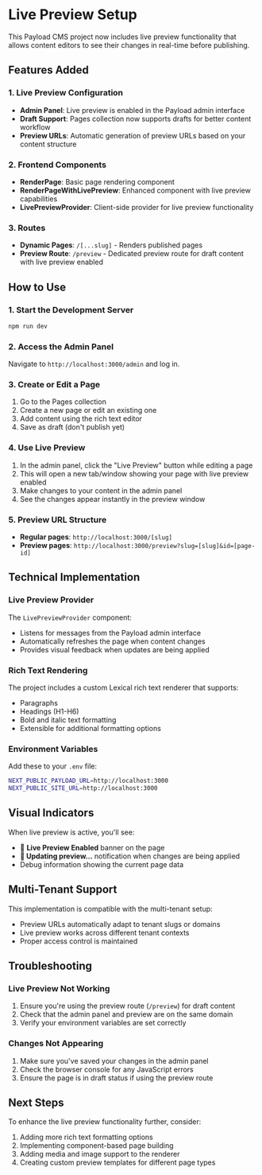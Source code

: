 # Live Preview Setup

This Payload CMS project now includes live preview functionality that allows content editors to see their changes in real-time before publishing.

## Features Added

### 1. Live Preview Configuration

- **Admin Panel**: Live preview is enabled in the Payload admin interface
- **Draft Support**: Pages collection now supports drafts for better content workflow
- **Preview URLs**: Automatic generation of preview URLs based on your content structure

### 2. Frontend Components

- **RenderPage**: Basic page rendering component
- **RenderPageWithLivePreview**: Enhanced component with live preview capabilities
- **LivePreviewProvider**: Client-side provider for live preview functionality

### 3. Routes

- **Dynamic Pages**: `/[...slug]` - Renders published pages
- **Preview Route**: `/preview` - Dedicated preview route for draft content with live preview enabled

## How to Use

### 1. Start the Development Server

```bash
npm run dev
```

### 2. Access the Admin Panel

Navigate to `http://localhost:3000/admin` and log in.

### 3. Create or Edit a Page

1. Go to the Pages collection
2. Create a new page or edit an existing one
3. Add content using the rich text editor
4. Save as draft (don't publish yet)

### 4. Use Live Preview

1. In the admin panel, click the "Live Preview" button while editing a page
2. This will open a new tab/window showing your page with live preview enabled
3. Make changes to your content in the admin panel
4. See the changes appear instantly in the preview window

### 5. Preview URL Structure

- **Regular pages**: `http://localhost:3000/[slug]`
- **Preview pages**: `http://localhost:3000/preview?slug=[slug]&id=[page-id]`

## Technical Implementation

### Live Preview Provider

The `LivePreviewProvider` component:

- Listens for messages from the Payload admin interface
- Automatically refreshes the page when content changes
- Provides visual feedback when updates are being applied

### Rich Text Rendering

The project includes a custom Lexical rich text renderer that supports:

- Paragraphs
- Headings (H1-H6)
- Bold and italic text formatting
- Extensible for additional formatting options

### Environment Variables

Add these to your `.env` file:

```bash
NEXT_PUBLIC_PAYLOAD_URL=http://localhost:3000
NEXT_PUBLIC_SITE_URL=http://localhost:3000
```

## Visual Indicators

When live preview is active, you'll see:

- 🔴 **Live Preview Enabled** banner on the page
- **🔄 Updating preview...** notification when changes are being applied
- Debug information showing the current page data

## Multi-Tenant Support

This implementation is compatible with the multi-tenant setup:

- Preview URLs automatically adapt to tenant slugs or domains
- Live preview works across different tenant contexts
- Proper access control is maintained

## Troubleshooting

### Live Preview Not Working

1. Ensure you're using the preview route (`/preview`) for draft content
2. Check that the admin panel and preview are on the same domain
3. Verify your environment variables are set correctly

### Changes Not Appearing

1. Make sure you've saved your changes in the admin panel
2. Check the browser console for any JavaScript errors
3. Ensure the page is in draft status if using the preview route

## Next Steps

To enhance the live preview functionality further, consider:

1. Adding more rich text formatting options
2. Implementing component-based page building
3. Adding media and image support to the renderer
4. Creating custom preview templates for different page types
